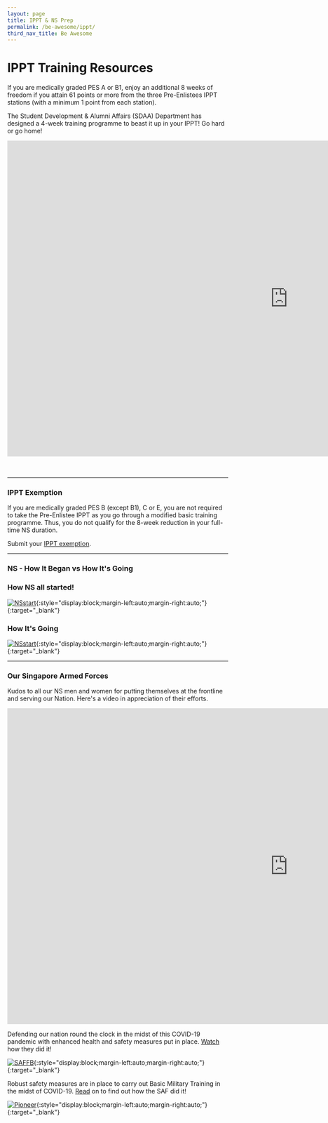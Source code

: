 ```yaml
---
layout: page
title: IPPT & NS Prep
permalink: /be-awesome/ippt/
third_nav_title: Be Awesome
---
```

# IPPT Training Resources

If you are medically graded PES A or B1, enjoy an additional 8 weeks of freedom if you attain 61 points or more from the three Pre-Enlistees IPPT stations (with a minimum 1 point from each station).

The Student Development & Alumni Affairs (SDAA) Department has designed a 4-week training programme to beast it up in your IPPT! Go hard or go home!

<div class="bp-youtube">

<iframe width="1280" height="720" src="https://www.youtube.com/embed/TtPpU1wEuOs" frameborder="0" allow="accelerometer; autoplay; clipboard-write; encrypted-media; gyroscope; picture-in-picture" allowfullscreen></iframe>

</div>
<br>
<br>

---
### IPPT Exemption
If you are medically graded PES B (except B1), C or E, you are not required to take the Pre-Enlistee IPPT as you go through a modified basic training programme. Thus, you do not qualify for the 8-week reduction in your full-time NS duration.

Submit your [IPPT exemption](https://forms.office.com/r/rBsU2iBk0H).

---
### NS - How It Began vs How It's Going

<h3>How NS all started!</h3>

[![NSstart]({{site.baseurl}}/images/BeAwesome-NSstart.png)](https://www.channelnewsasia.com/news/video-on-demand/the-beginning){:style="display:block;margin-left:auto;margin-right:auto;"}{:target="_blank"}

<h3>How It's Going</h3>

[![NSstart]({{site.baseurl}}/images/BeAwesome-NSgoing.png)](https://www.mindef.gov.sg/web/portal/pioneer/article/regular-article-detail/ops-and-training/2020-Q1/02jan20_news1){:style="display:block;margin-left:auto;margin-right:auto;"}{:target="_blank"}

---
### Our Singapore Armed Forces

Kudos to all our NS men and women for putting themselves at the frontline and serving our Nation. Here's a video in appreciation of their efforts.

<div class="bp-youtube">

<iframe width="1280" height="720" src="https://www.youtube.com/embed/g7ffrSTNtAI" frameborder="0" allow="accelerometer; autoplay; clipboard-write; encrypted-media; gyroscope; picture-in-picture" allowfullscreen></iframe>

</div>


Defending our nation round the clock in the midst of this COVID-19 pandemic with enhanced health and safety measures put in place. <a href="https://fb.watch/3RW6n-Jbmx/" target="_blank">Watch</a> how they did it!

[![SAFFB]({{site.baseurl}}/images/BeAwesome-NSCovid1.PNG)](https://fb.watch/3RW6n-Jbmx/){:style="display:block;margin-left:auto;margin-right:auto;"}{:target="_blank"}


Robust safety measures are in place to carry out Basic Military Training in the midst of COVID-19. <a href="https://www.mindef.gov.sg/web/portal/pioneer/article/feature-article-detail/ops-and-training/2020-Q4/01oct20_news1?fbclid=IwAR03am7W6U2-4fpaZPezrnbfS9mXdJJeKOkpnSQlcx8HfUU2_c_G1uE-mWo" target="_blank">Read</a> on to find out how the SAF did it!

[![Pioneer]({{site.baseurl}}/images/BeAwesome-NSCovid3.PNG)](https://www.mindef.gov.sg/web/portal/pioneer/article/feature-article-detail/ops-and-training/2020-Q4/01oct20_news1?fbclid=IwAR03am7W6U2-4fpaZPezrnbfS9mXdJJeKOkpnSQlcx8HfUU2_c_G1uE-mWo){:style="display:block;margin-left:auto;margin-right:auto;"}{:target="_blank"}
